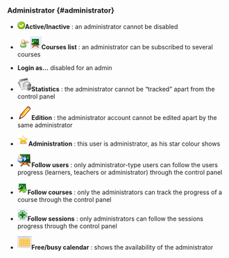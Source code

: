 ### Administrator {#administrator}

*   ![](../../assets/images46.png)**Active/Inactive** : an administrator cannot be disabled

*   ![](../../assets/graficos62.png)![](../../assets/graficos63.png)**Courses list** : an administrator can be subscribed to several courses

*   **Login as...** disabled for an admin

*   ![](../../assets/graficos67.png)**Statistics** : the administrator cannot be “tracked” apart from the control panel

*   ![](../../assets/graficos64.png)**Edition** : the administrator account cannot be edited apart by the same administrator

*   ![](../../assets/graficos65.png)**Administration** : this user is administrator, as his star colour shows

*   ![](../../assets/graficos68.png)**Follow users** : only administrator-type users can follow the users progress (learners, teachers or administrator) through the control panel

*   ![](../../assets/graficos69.png)**Follow courses** : only the administrators can track the progress of a course through the control panel

*   ![](../../assets/graficos70.png)**Follow sessions** : only administrators can follow the sessions progress through the control panel

*   ![](../../assets/graficos66.png)**Free/busy calendar** : shows the availability of the administrator